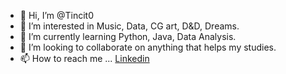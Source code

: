 - 👋 Hi, I’m @Tincit0
- 👀 I’m interested in Music, Data, CG art, D&D, Dreams.
- 🌱 I’m currently learning Python, Java, Data Analysis.
- 💞️ I’m looking to collaborate on anything that helps my studies.
- 📫 How to reach me ... [Linkedin](https://www.linkedin.com/in/martin-vr/)

